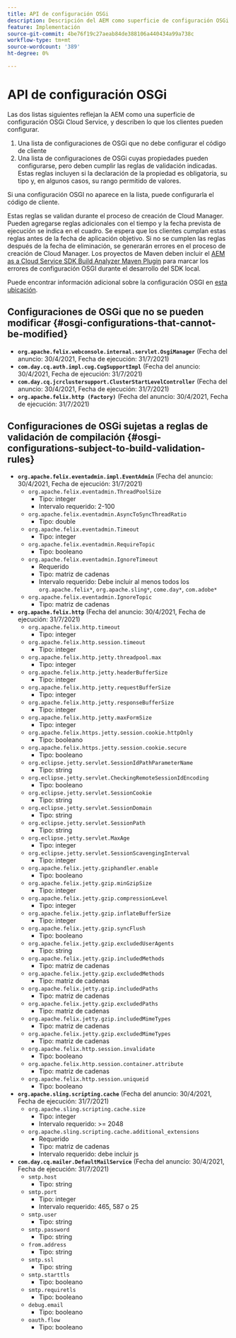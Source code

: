 ```yaml
---
title: API de configuración OSGi
description: Descripción del AEM como superficie de configuración OSGi Cloud Service
feature: Implementación
source-git-commit: 4be76f19c27aeab84de388106a440434a99a738c
workflow-type: tm+mt
source-wordcount: '389'
ht-degree: 0%

---
```



# API de configuración OSGi

Las dos listas siguientes reflejan la AEM como una superficie de configuración OSGi Cloud Service, y describen lo que los clientes pueden configurar.

1. Una lista de configuraciones de OSGi que no debe configurar el código de cliente
1. Una lista de configuraciones de OSGi cuyas propiedades pueden configurarse, pero deben cumplir las reglas de validación indicadas. Estas reglas incluyen si la declaración de la propiedad es obligatoria, su tipo y, en algunos casos, su rango permitido de valores.

Si una configuración OSGI no aparece en la lista, puede configurarla el código de cliente.

Estas reglas se validan durante el proceso de creación de Cloud Manager. Pueden agregarse reglas adicionales con el tiempo y la fecha prevista de ejecución se indica en el cuadro. Se espera que los clientes cumplan estas reglas antes de la fecha de aplicación objetivo. Si no se cumplen las reglas después de la fecha de eliminación, se generarán errores en el proceso de creación de Cloud Manager. Los proyectos de Maven deben incluir el [AEM as a Cloud Service SDK Build Analyzer Maven Plugin](https://experienceleague.adobe.com/docs/experience-manager-core-components/using/developing/archetype/build-analyzer-maven-plugin.html) para marcar los errores de configuración OSGI durante el desarrollo del SDK local.

Puede encontrar información adicional sobre la configuración OSGI en [esta ubicación](/help/implementing/deploying/configuring-osgi.md).

## Configuraciones de OSGi que no se pueden modificar {#osgi-configurations-that-cannot-be-modified}

* **`org.apache.felix.webconsole.internal.servlet.OsgiManager`** (Fecha del anuncio: 30/4/2021, Fecha de ejecución: 31/7/2021)
* **`com.day.cq.auth.impl.cug.CugSupportImpl`** (Fecha del anuncio: 30/4/2021, Fecha de ejecución: 31/7/2021)
* **`com.day.cq.jcrclustersupport.ClusterStartLevelController`** (Fecha del anuncio: 30/4/2021, Fecha de ejecución: 31/7/2021)
* **`org.apache.felix.http (Factory)`** (Fecha del anuncio: 30/4/2021, Fecha de ejecución: 31/7/2021)

## Configuraciones de OSGi sujetas a reglas de validación de compilación {#osgi-configurations-subject-to-build-validation-rules}

* **`org.apache.felix.eventadmin.impl.EventAdmin`** (Fecha del anuncio: 30/4/2021, Fecha de ejecución: 31/7/2021)
   * `org.apache.felix.eventadmin.ThreadPoolSize`
      * Tipo: integer
      * Intervalo requerido: 2-100
   * `org.apache.felix.eventadmin.AsyncToSyncThreadRatio`
      * Tipo: double
   * `org.apache.felix.eventadmin.Timeout`
      * Tipo: integer
   * `org.apache.felix.eventadmin.RequireTopic`
      * Tipo: booleano
   * `org.apache.felix.eventadmin.IgnoreTimeout`
      * Requerido
      * Tipo: matriz de cadenas
      * Intervalo requerido: Debe incluir al menos todos los `org.apache.felix*`, `org.apache.sling*`, `come.day*`, `com.adobe*`
   * `org.apache.felix.eventadmin.IgnoreTopic`
      * Tipo: matriz de cadenas
* **`org.apache.felix.http`** (Fecha del anuncio: 30/4/2021, Fecha de ejecución: 31/7/2021)
   * `org.apache.felix.http.timeout`
      * Tipo: integer
   * `org.apache.felix.http.session.timeout`
      * Tipo: integer
   * `org.apache.felix.http.jetty.threadpool.max`
      * Tipo: integer
   * `org.apache.felix.http.jetty.headerBufferSize`
      * Tipo: integer
   * `org.apache.felix.http.jetty.requestBufferSize`
      * Tipo: integer
   * `org.apache.felix.http.jetty.responseBufferSize`
      * Tipo: integer
   * `org.apache.felix.http.jetty.maxFormSize`
      * Tipo: integer
   * `org.apache.felix.https.jetty.session.cookie.httpOnly`
      * Tipo: booleano
   * `org.apache.felix.https.jetty.session.cookie.secure`
      * Tipo: booleano
   * `org.eclipse.jetty.servlet.SessionIdPathParameterName`
      * Tipo: string
   * `org.eclipse.jetty.servlet.CheckingRemoteSessionIdEncoding`
      * Tipo: booleano
   * `org.eclipse.jetty.servlet.SessionCookie`
      * Tipo: string
   * `org.eclipse.jetty.servlet.SessionDomain`
      * Tipo: string
   * `org.eclipse.jetty.servlet.SessionPath`
      * Tipo: string
   * `org.eclipse.jetty.servlet.MaxAge`
      * Tipo: integer
   * `org.eclipse.jetty.servlet.SessionScavengingInterval`
      * Tipo: integer
   * `org.apache.felix.jetty.gziphandler.enable`
      * Tipo: booleano
   * `org.apache.felix.jetty.gzip.minGzipSize`
      * Tipo: integer
   * `org.apache.felix.jetty.gzip.compressionLevel`
      * Tipo: integer
   * `org.apache.felix.jetty.gzip.inflateBufferSize`
      * Tipo: integer
   * `org.apache.felix.jetty.gzip.syncFlush`
      * Tipo: booleano
   * `org.apache.felix.jetty.gzip.excludedUserAgents`
      * Tipo: string
   * `org.apache.felix.jetty.gzip.includedMethods`
      * Tipo: matriz de cadenas
   * `org.apache.felix.jetty.gzip.excludedMethods`
      * Tipo: matriz de cadenas
   * `org.apache.felix.jetty.gzip.includedPaths`
      * Tipo: matriz de cadenas
   * `org.apache.felix.jetty.gzip.excludedPaths`
      * Tipo: matriz de cadenas
   * `org.apache.felix.jetty.gzip.includedMimeTypes`
      * Tipo: matriz de cadenas
   * `org.apache.felix.jetty.gzip.excludedMimeTypes`
      * Tipo: matriz de cadenas
   * `org.apache.felix.http.session.invalidate`
      * Tipo: booleano
   * `org.apache.felix.http.session.container.attribute`
      * Tipo: matriz de cadenas
   * `org.apache.felix.http.session.uniqueid`
      * Tipo: booleano
* **`org.apache.sling.scripting.cache`** (Fecha del anuncio: 30/4/2021, Fecha de ejecución: 31/7/2021)
   * `org.apache.sling.scripting.cache.size`
      * Tipo: integer
      * Intervalo requerido: >= 2048
   * `org.apache.sling.scripting.cache.additional_extensions`
      * Requerido
      * Tipo: matriz de cadenas
      * Intervalo requerido: debe incluir js
* **`com.day.cq.mailer.DefaultMailService`** (Fecha del anuncio: 30/4/2021, Fecha de ejecución: 31/7/2021)
   * `smtp.host`
      * Tipo: string
   * `smtp.port`
      * Tipo: integer
      * Intervalo requerido: 465, 587 o 25
   * `smtp.user`
      * Tipo: string
   * `smtp.password`
      * Tipo: string
   * `from.address`
      * Tipo: string
   * `smtp.ssl`
      * Tipo: string
   * `smtp.starttls`
      * Tipo: booleano
   * `smtp.requiretls`
      * Tipo: booleano
   * `debug.email`
      * Tipo: booleano
   * `oauth.flow`
      * Tipo: booleano
